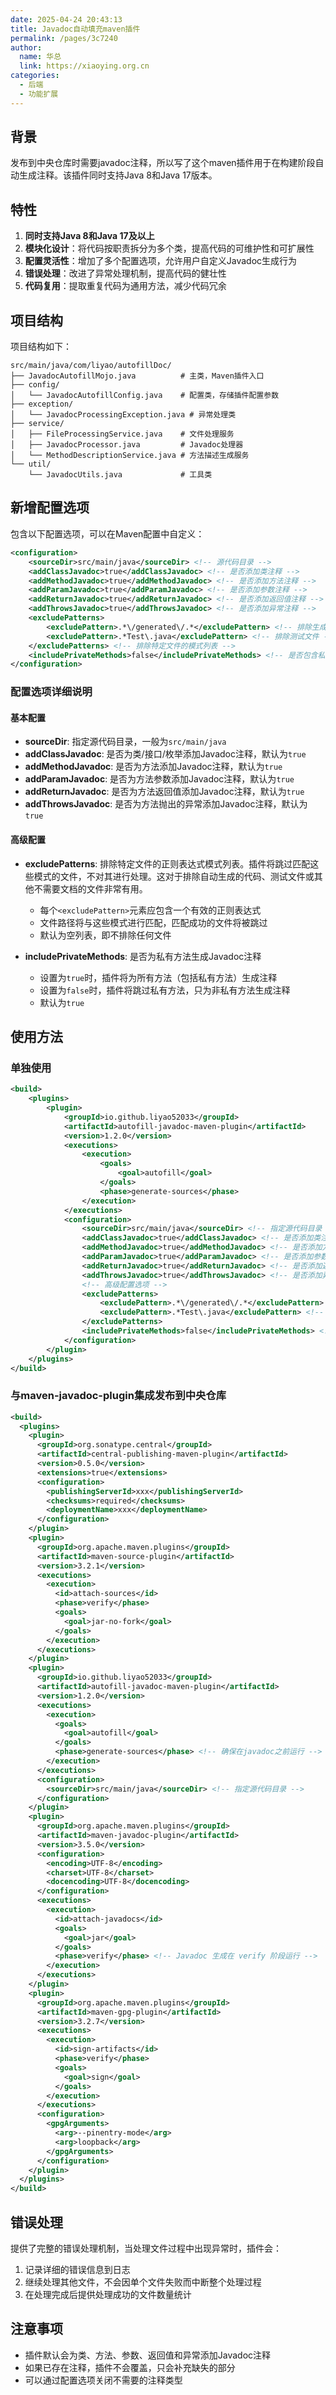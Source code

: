 ```yaml
---
date: 2025-04-24 20:43:13
title: Javadoc自动填充maven插件
permalink: /pages/3c7240
author:
  name: 华总
  link: https://xiaoying.org.cn
categories:
  - 后端
  - 功能扩展
---
```



## 背景
发布到中央仓库时需要javadoc注释，所以写了这个maven插件用于在构建阶段自动生成注释。该插件同时支持Java 8和Java 17版本。

## 特性

1. **同时支持Java 8和Java 17及以上**
2. **模块化设计**：将代码按职责拆分为多个类，提高代码的可维护性和可扩展性
3. **配置灵活性**：增加了多个配置选项，允许用户自定义Javadoc生成行为
4. **错误处理**：改进了异常处理机制，提高代码的健壮性
5. **代码复用**：提取重复代码为通用方法，减少代码冗余

## 项目结构

项目结构如下：

```
src/main/java/com/liyao/autofillDoc/
├── JavadocAutofillMojo.java          # 主类，Maven插件入口
├── config/
│   └── JavadocAutofillConfig.java    # 配置类，存储插件配置参数
├── exception/
│   └── JavadocProcessingException.java # 异常处理类
├── service/
│   ├── FileProcessingService.java    # 文件处理服务
│   ├── JavadocProcessor.java         # Javadoc处理器
│   └── MethodDescriptionService.java # 方法描述生成服务
└── util/
    └── JavadocUtils.java             # 工具类
```

## 新增配置选项

包含以下配置选项，可以在Maven配置中自定义：

```xml
<configuration>
    <sourceDir>src/main/java</sourceDir> <!-- 源代码目录 -->
    <addClassJavadoc>true</addClassJavadoc> <!-- 是否添加类注释 -->
    <addMethodJavadoc>true</addMethodJavadoc> <!-- 是否添加方法注释 -->
    <addParamJavadoc>true</addParamJavadoc> <!-- 是否添加参数注释 -->
    <addReturnJavadoc>true</addReturnJavadoc> <!-- 是否添加返回值注释 -->
    <addThrowsJavadoc>true</addThrowsJavadoc> <!-- 是否添加异常注释 -->
    <excludePatterns>
        <excludePattern>.*\/generated\/.*</excludePattern> <!-- 排除生成的代码 -->
        <excludePattern>.*Test\.java</excludePattern> <!-- 排除测试文件 -->
    </excludePatterns> <!-- 排除特定文件的模式列表 -->
    <includePrivateMethods>false</includePrivateMethods> <!-- 是否包含私有方法 -->
</configuration>
```

### 配置选项详细说明

#### 基本配置

- **sourceDir**: 指定源代码目录，一般为`src/main/java`
- **addClassJavadoc**: 是否为类/接口/枚举添加Javadoc注释，默认为`true`
- **addMethodJavadoc**: 是否为方法添加Javadoc注释，默认为`true`
- **addParamJavadoc**: 是否为方法参数添加Javadoc注释，默认为`true`
- **addReturnJavadoc**: 是否为方法返回值添加Javadoc注释，默认为`true`
- **addThrowsJavadoc**: 是否为方法抛出的异常添加Javadoc注释，默认为`true`

#### 高级配置

- **excludePatterns**: 排除特定文件的正则表达式模式列表。插件将跳过匹配这些模式的文件，不对其进行处理。这对于排除自动生成的代码、测试文件或其他不需要文档的文件非常有用。
  - 每个`<excludePattern>`元素应包含一个有效的正则表达式
  - 文件路径将与这些模式进行匹配，匹配成功的文件将被跳过
  - 默认为空列表，即不排除任何文件

- **includePrivateMethods**: 是否为私有方法生成Javadoc注释
  - 设置为`true`时，插件将为所有方法（包括私有方法）生成注释
  - 设置为`false`时，插件将跳过私有方法，只为非私有方法生成注释
  - 默认为`true`


## 使用方法

### 单独使用

```xml
<build>
    <plugins>
        <plugin>
            <groupId>io.github.liyao52033</groupId>
            <artifactId>autofill-javadoc-maven-plugin</artifactId>
            <version>1.2.0</version>
            <executions>
                <execution>
                    <goals>
                        <goal>autofill</goal>
                    </goals>
                    <phase>generate-sources</phase> 
                </execution>
            </executions>
            <configuration>
                <sourceDir>src/main/java</sourceDir> <!-- 指定源代码目录 -->
                <addClassJavadoc>true</addClassJavadoc> <!-- 是否添加类注释 -->
                <addMethodJavadoc>true</addMethodJavadoc> <!-- 是否添加方法注释 -->
                <addParamJavadoc>true</addParamJavadoc> <!-- 是否添加参数注释 -->
                <addReturnJavadoc>true</addReturnJavadoc> <!-- 是否添加返回值注释 -->
                <addThrowsJavadoc>true</addThrowsJavadoc> <!-- 是否添加异常注释 -->
                <!-- 高级配置选项 -->
                <excludePatterns>
                    <excludePattern>.*\/generated\/.*</excludePattern> <!-- 排除生成的代码 -->
                    <excludePattern>.*Test\.java</excludePattern> <!-- 排除测试文件 -->
                </excludePatterns>
                <includePrivateMethods>false</includePrivateMethods> <!-- 是否包含私有方法 -->
            </configuration>
        </plugin>
    </plugins>
</build>
```

### 与maven-javadoc-plugin集成发布到中央仓库

```xml
<build>
  <plugins>
    <plugin>
      <groupId>org.sonatype.central</groupId>
      <artifactId>central-publishing-maven-plugin</artifactId>
      <version>0.5.0</version>
      <extensions>true</extensions>
      <configuration>
        <publishingServerId>xxx</publishingServerId>
        <checksums>required</checksums>
        <deploymentName>xxx</deploymentName>
      </configuration>
    </plugin>
    <plugin>
      <groupId>org.apache.maven.plugins</groupId>
      <artifactId>maven-source-plugin</artifactId>
      <version>3.2.1</version>
      <executions>
        <execution>
          <id>attach-sources</id>
          <phase>verify</phase>
          <goals>
            <goal>jar-no-fork</goal>
          </goals>
        </execution>
      </executions>
    </plugin>
    <plugin>
      <groupId>io.github.liyao52033</groupId>
      <artifactId>autofill-javadoc-maven-plugin</artifactId>
      <version>1.2.0</version>
      <executions>
        <execution>
          <goals>
            <goal>autofill</goal>
          </goals>
          <phase>generate-sources</phase> <!-- 确保在javadoc之前运行 -->
        </execution>
      </executions>
      <configuration>
        <sourceDir>src/main/java</sourceDir> <!-- 指定源代码目录 -->
      </configuration>
    </plugin>
    <plugin>
      <groupId>org.apache.maven.plugins</groupId>
      <artifactId>maven-javadoc-plugin</artifactId>
      <version>3.5.0</version>
      <configuration>
        <encoding>UTF-8</encoding>
        <charset>UTF-8</charset>
        <docencoding>UTF-8</docencoding>
      </configuration>
      <executions>
        <execution>
          <id>attach-javadocs</id>
          <goals>
            <goal>jar</goal>
          </goals>
          <phase>verify</phase> <!-- Javadoc 生成在 verify 阶段运行 -->
        </execution>
      </executions>
    </plugin>
    <plugin>
      <groupId>org.apache.maven.plugins</groupId>
      <artifactId>maven-gpg-plugin</artifactId>
      <version>3.2.7</version>
      <executions>
        <execution>
          <id>sign-artifacts</id>
          <phase>verify</phase>
          <goals>
            <goal>sign</goal>
          </goals>
        </execution>
      </executions>
      <configuration>
        <gpgArguments>
          <arg>--pinentry-mode</arg>
          <arg>loopback</arg>
        </gpgArguments>
      </configuration>
    </plugin>
  </plugins>
</build>
```

## 错误处理

提供了完整的错误处理机制，当处理文件过程中出现异常时，插件会：

1. 记录详细的错误信息到日志
2. 继续处理其他文件，不会因单个文件失败而中断整个处理过程
3. 在处理完成后提供处理成功的文件数量统计

## 注意事项

- 插件默认会为类、方法、参数、返回值和异常添加Javadoc注释
- 如果已存在注释，插件不会覆盖，只会补充缺失的部分
- 可以通过配置选项关闭不需要的注释类型